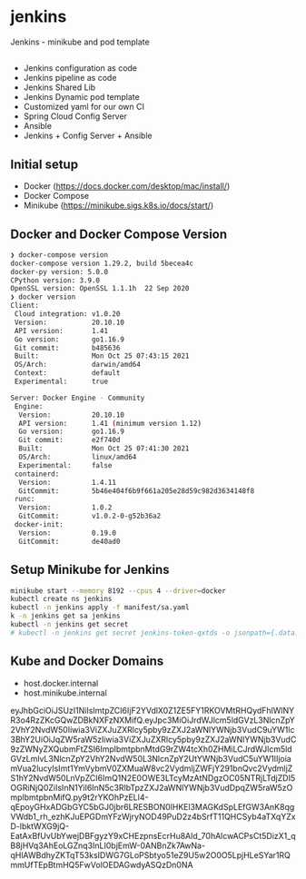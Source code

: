 # jenkins
Jenkins - minikube and pod template

## 
- Jenkins configuration as code
- Jenkins pipeline as code
- Jenkins Shared Lib
- Jenkins Dynamic pod template
- Customized yaml for our own CI
- Spring Cloud Config Server
- Ansible
- Jenkins + Config Server + Ansible

## Initial setup
- Docker (https://docs.docker.com/desktop/mac/install/)
- Docker Compose
- Minikube (https://minikube.sigs.k8s.io/docs/start/)

## Docker and Docker Compose Version
```bash
❯ docker-compose version
docker-compose version 1.29.2, build 5becea4c
docker-py version: 5.0.0
CPython version: 3.9.0
OpenSSL version: OpenSSL 1.1.1h  22 Sep 2020
❯ docker version
Client:
 Cloud integration: v1.0.20
 Version:           20.10.10
 API version:       1.41
 Go version:        go1.16.9
 Git commit:        b485636
 Built:             Mon Oct 25 07:43:15 2021
 OS/Arch:           darwin/amd64
 Context:           default
 Experimental:      true

Server: Docker Engine - Community
 Engine:
  Version:          20.10.10
  API version:      1.41 (minimum version 1.12)
  Go version:       go1.16.9
  Git commit:       e2f740d
  Built:            Mon Oct 25 07:41:30 2021
  OS/Arch:          linux/amd64
  Experimental:     false
 containerd:
  Version:          1.4.11
  GitCommit:        5b46e404f6b9f661a205e28d59c982d3634148f8
 runc:
  Version:          1.0.2
  GitCommit:        v1.0.2-0-g52b36a2
 docker-init:
  Version:          0.19.0
  GitCommit:        de40ad0
```


## Setup Minikube for Jenkins

```bash
minikube start --memory 8192 --cpus 4 --driver=docker
kubectl create ns jenkins
kubectl -n jenkins apply -f manifest/sa.yaml
k -n jenkins get sa jenkins
kubectl -n jenkins get secret 
# kubectl -n jenkins get secret jenkins-token-qxtds -o jsonpath={.data.token} | base64 -d
```

## Kube and Docker Domains
- host.docker.internal
- host.minikube.internal


eyJhbGciOiJSUzI1NiIsImtpZCI6IjF2YVdlX0Z1ZE5FY1RKOVMtRHQydFhlWlNYR3o4RzZKcGQwZDBkNXFzNXMifQ.eyJpc3MiOiJrdWJlcm5ldGVzL3NlcnZpY2VhY2NvdW50Iiwia3ViZXJuZXRlcy5pby9zZXJ2aWNlYWNjb3VudC9uYW1lc3BhY2UiOiJqZW5raW5zIiwia3ViZXJuZXRlcy5pby9zZXJ2aWNlYWNjb3VudC9zZWNyZXQubmFtZSI6ImplbmtpbnMtdG9rZW4tcXh0ZHMiLCJrdWJlcm5ldGVzLmlvL3NlcnZpY2VhY2NvdW50L3NlcnZpY2UtYWNjb3VudC5uYW1lIjoiamVua2lucyIsImt1YmVybmV0ZXMuaW8vc2VydmljZWFjY291bnQvc2VydmljZS1hY2NvdW50LnVpZCI6ImQ1N2E0OWE3LTcyMzAtNDgzOC05NTRjLTdjZDI5OGRiNjQ0ZiIsInN1YiI6InN5c3RlbTpzZXJ2aWNlYWNjb3VudDpqZW5raW5zOmplbmtpbnMifQ.py9t2rYKOhPzELl4-qEpoyGHxADGbGYC5bGJ0jbr6LRESBON0lHKEl3MAGKdSpLEfGW3AnK8qgVWdb1_rh_ezhKJuEPGDmYFzWjryNOD49PuD2z4bSrfT11QHCSyb4aTXqYZxD-lbktWXG9jQ-EatAxBfUvUbYwejDBFgyzY9xCHEzpnsEcrHu8Ald_70hAlcwACPsCt5DizX1_qB8jHVq3AhEoLGZnq3InLI0bjEmW-0ANBnZk7AwNa-qHlAWBdhyZKTqT53ksIDWG7GLoPSbtyo51eZ9U5w2O0O5LpjHLeSYar1RQmmUfTEpBtmHQ5FwVolOEDAGwdyASQzDn0NA
